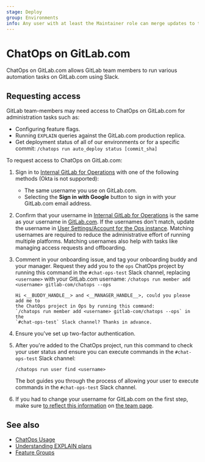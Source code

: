 ```yaml
---
stage: Deploy
group: Environments
info: Any user with at least the Maintainer role can merge updates to this content. For details, see https://docs.gitlab.com/ee/development/development_processes.html#development-guidelines-review.
---
```


# ChatOps on GitLab.com

ChatOps on GitLab.com allows GitLab team members to run various automation tasks on GitLab.com using Slack.

## Requesting access

GitLab team-members may need access to ChatOps on GitLab.com for administration
tasks such as:

- Configuring feature flags.
- Running `EXPLAIN` queries against the GitLab.com production replica.
- Get deployment status of all of our environments or for a specific commit: `/chatops run auto_deploy status [commit_sha]`

To request access to ChatOps on GitLab.com:

1. Sign in to [Internal GitLab for Operations](https://ops.gitlab.net/users/sign_in)
   with one of the following methods (Okta is not supported):

   - The same username you use on GitLab.com.
   - Selecting the **Sign in with Google** button to sign in with your GitLab.com email address.

1. Confirm that your username in [Internal GitLab for Operations](https://ops.gitlab.net/)
   is the same as your username in [GitLab.com](https://gitlab.com/). If the usernames
   don't match, update the username in [User Settings/Account for the Ops instance](https://ops.gitlab.net/-/profile/account). Matching usernames are required to reduce the administrative effort of running multiple platforms. Matching usernames also help with tasks like managing access requests and offboarding.

1. Comment in your onboarding issue, and tag your onboarding buddy and your manager.
   Request they add you to the `ops` ChatOps project by running this command
   in the `#chat-ops-test` Slack channel, replacing `<username>` with your GitLab.com username:
   `/chatops run member add <username> gitlab-com/chatops --ops`

   ```plaintext
   Hi <__BUDDY_HANDLE__> and <__MANAGER_HANDLE__>, could you please add me to
   the ChatOps project in Ops by running this command:
   `/chatops run member add <username> gitlab-com/chatops --ops` in the
   `#chat-ops-test` Slack channel? Thanks in advance.
   ```

1. Ensure you've set up two-factor authentication.
1. After you're added to the ChatOps project, run this command to check your user
   status and ensure you can execute commands in the `#chat-ops-test` Slack channel:

   ```plaintext
   /chatops run user find <username>
   ```

   The bot guides you through the process of allowing your user to execute
   commands in the `#chat-ops-test` Slack channel.

1. If you had to change your username for GitLab.com on the first step, make sure
   [to reflect this information](https://gitlab.com/gitlab-com/www-gitlab-com#adding-yourself-to-the-team-page)
   on [the team page](https://about.gitlab.com/company/team/).

## See also

- [ChatOps Usage](../ci/chatops/index.md)
- [Understanding EXPLAIN plans](database/understanding_explain_plans.md)
- [Feature Groups](feature_flags/index.md#feature-groups)
